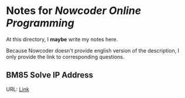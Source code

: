 # Notes for *Nowcoder Online Programming*

At this directory, I **maybe** write my notes here.

Because Nowcoder doesn't provide english version of the description, I only provide the link to corresponding questions.

## BM85 Solve IP Address

URL: [Link](https://www.nowcoder.com/practice/55fb3c68d08d46119f76ae2df7566880)

